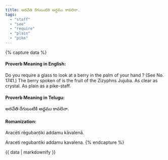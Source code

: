 ```yaml
---
title: అరచేతి రేగుబంటికి అద్దము కావలెనా.
tags:
  - "staff"
  - "see"
  - "require"
  - "plain"
  - "pike"
---
```


{% capture data %}
#### Proverb Meaning in English:
Do you require a glass to look at a berry in the palm of your hand ?
(See No. 1741.)
The berry spoken of is the fruit of the Zizyphns Jujuba.
As clear as crystal.
As plain as a pike-staff.

#### Proverb Meaning in Telugu:
అరచేతి రేగుబంటికి అద్దము కావలెనా.

#### Romanization:
Aracēti rēgubaṇṭiki addamu kāvalenā.

Araceti regubantiki addamu kavalena.
{% endcapture %}

{{ data | markdownify }}

